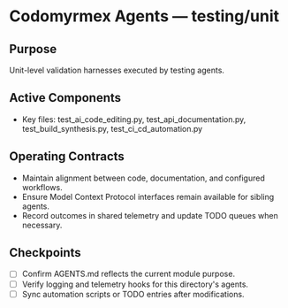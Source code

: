 # Codomyrmex Agents — testing/unit

## Purpose
Unit-level validation harnesses executed by testing agents.

## Active Components
- Key files: test_ai_code_editing.py, test_api_documentation.py, test_build_synthesis.py, test_ci_cd_automation.py

## Operating Contracts
- Maintain alignment between code, documentation, and configured workflows.
- Ensure Model Context Protocol interfaces remain available for sibling agents.
- Record outcomes in shared telemetry and update TODO queues when necessary.

## Checkpoints
- [ ] Confirm AGENTS.md reflects the current module purpose.
- [ ] Verify logging and telemetry hooks for this directory's agents.
- [ ] Sync automation scripts or TODO entries after modifications.
